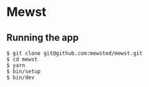 # Mewst

## Running the app

```
$ git clone git@github.com:mewsted/mewst.git
$ cd mewst
$ yarn
$ bin/setup
$ bin/dev
```
